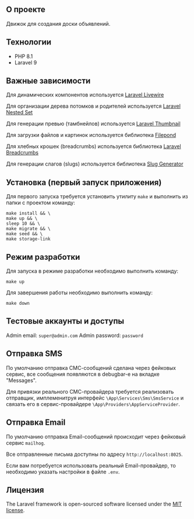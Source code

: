 ## О проекте

Движок для создания доски объявлений.

## Технологии

- PHP 8.1
- Laravel 9

## Важные зависимости

Для динамических компонентов используется [Laravel Livewire](https://github.com/livewire/livewire)

Для организации дерева потомков и родителей используется [Laravel Nested Set](https://github.com/lazychaser/laravel-nestedset)

Для генерации превью (тамбнейлов) используется [Laravel Thumbnail](https://github.com/rolandstarke/laravel-thumbnail)

Для загрузки файлов и картинок используется библиотека [Filepond](https://github.com/pqina/filepond)

Для хлебных крошек (breadcrumbs) используется библиотека [Laravel Breadcrumbs](https://github.com/diglactic/laravel-breadcrumbs)

Для генерации слагов (slugs) используется библиотека [Slug Generator](https://github.com/ausi/slug-generator)

## Установка (первый запуск приложения)

Для первого запуска требуется установить утилиту `make` и выполнить из папки с проектом команду:

```
make install && \
make up && \
sleep 10 && \
make migrate && \
make seed && \
make storage-link
```

## Режим разработки

Для запуска в режиме разработки необходимо выполнить команду:
```
make up
```

Для завершения работы необходимо выполнить команду:
```
make down
```

## Тестовые аккаунты и доступы

Admin email: `super@admin.com`
Admin password: `password`

## Отправка SMS

По умолчанию отправка СМС-сообщений сделана через фейковых сервис, все сообщения появляются в debugbar-е на вкладке "Messages".

Для привязки реального СМС-провайдера требуется реализовать отправщик, имплеменитруя интерфейс `\App\Services\Sms\SmsService` и связать его в сервис-провайдере `\App\Providers\AppServiceProvider`.

## Отправка Email

По умолчанию отправка Email-сообщений происходит через фейковый сервис `mailhog`.

Все отправленные письма доступны по адресу `http://localhost:8025`.

Если вам потребуется использовать реальный Email-провайдер, то необходимо указать настройки в файле `.env`.

## Лицензия

The Laravel framework is open-sourced software licensed under the [MIT license](https://opensource.org/licenses/MIT).
